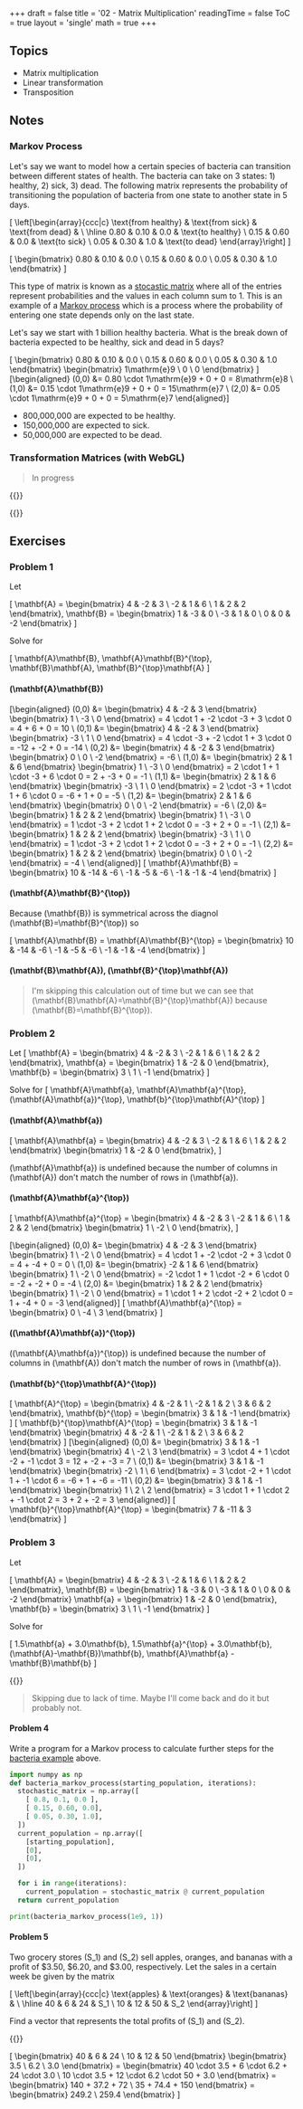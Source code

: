 +++
draft = false
title = '02 - Matrix Multiplication'
readingTime = false
ToC = true
layout = 'single'
math = true
+++

## Topics

- Matrix multiplication
- Linear transformation
- Transposition

## Notes

### Markov Process

Let's say we want to model how a certain species of bacteria can transition between different states of health. The bacteria can take on 3 states: 1) healthy, 2) sick, 3) dead. The following matrix represents the probability of transitioning the population of bacteria from one state to another state in 5 days.

\[
\left[\begin{array}{ccc|c}
\text{from healthy} & \text{from sick} & \text{from dead} & \\
\hline
0.80 & 0.10 & 0.0 & \text{to healthy} \\
0.15 & 0.60 & 0.0 & \text{to sick} \\
0.05 & 0.30 & 1.0 & \text{to dead}
\end{array}\right]
\]

\[
\begin{bmatrix}
  0.80 & 0.10 & 0.0 \\
  0.15 & 0.60 & 0.0 \\
  0.05 & 0.30 & 1.0
\end{bmatrix}
\]

This type of matrix is known as a [stocastic matrix](https://en.wikipedia.org/wiki/Stochastic_matrix) where all of the entries represent probabilities and the values in each column sum to 1. This is an example of a [Markov process](https://en.wikipedia.org/wiki/Markov_chain) which is a process where the probability of entering one state depends only on the last state.

Let's say we start with 1 billion healthy bacteria. What is the break down of bacteria expected to be healthy, sick and dead in 5 days?

\[
  \begin{bmatrix}
    0.80 & 0.10 & 0.0 \\
    0.15 & 0.60 & 0.0 \\
    0.05 & 0.30 & 1.0
  \end{bmatrix}
  \begin{bmatrix}
    1\mathrm{e}9 \\
    0 \\
    0
  \end{bmatrix}
\]
\[\begin{aligned}
  (0,0) &= 0.80 \cdot 1\mathrm{e}9 + 0 + 0 = 8\mathrm{e}8 \\
  (1,0) &= 0.15 \cdot 1\mathrm{e}9 + 0 + 0 = 15\mathrm{e}7 \\
  (2,0) &= 0.05 \cdot 1\mathrm{e}9 + 0 + 0 = 5\mathrm{e}7
\end{aligned}\]

- 800,000,000 are expected to be healthy.
- 150,000,000 are expected to sick.
- 50,000,000 are expected to be dead.

### Transformation Matrices (with WebGL)

> In progress

{{<rawhtml>}}
<canvas id="gl-canvas" style="width: 100%; height: 50%; margin-top: 10px;"></canvas>
<script src="./transformation.js"></script>
{{</rawhtml>}}

## Exercises

### Problem 1

Let

\[
  \mathbf{A} = \begin{bmatrix}
    4  & -2 & 3 \\
    -2 & 1  & 6 \\
    1  & 2  & 2
  \end{bmatrix},
  \mathbf{B} = \begin{bmatrix}
    1  & -3 & 0 \\
    -3 & 1  & 0 \\
    0  & 0  & -2
  \end{bmatrix}
\]

Solve for

\[
  \mathbf{A}\mathbf{B}, \mathbf{A}\mathbf{B}^{\top}, \mathbf{B}\mathbf{A}, \mathbf{B}^{\top}\mathbf{A}
\]

#### \(\mathbf{A}\mathbf{B}\)

\[\begin{aligned}
  (0,0) &=
    \begin{bmatrix} 4 & -2 & 3 \end{bmatrix}
    \begin{bmatrix} 1 \\ -3 \\ 0 \end{bmatrix} =
    4 \cdot 1 + -2 \cdot -3 + 3 \cdot 0 =
    4 + 6 + 0 = 10 \\
  (0,1) &= 
    \begin{bmatrix} 4 & -2 & 3 \end{bmatrix}
    \begin{bmatrix} -3 \\ 1 \\ 0 \end{bmatrix} =
    4 \cdot -3 + -2 \cdot 1 + 3 \cdot 0 =
    -12 + -2 + 0 = -14 \\
  (0,2) &= 
    \begin{bmatrix} 4 & -2 & 3 \end{bmatrix}
    \begin{bmatrix} 0 \\ 0 \\ -2 \end{bmatrix} = -6 \\
  (1,0) &= 
    \begin{bmatrix} 2 & 1 & 6 \end{bmatrix}
    \begin{bmatrix} 1 \\ -3 \\ 0 \end{bmatrix} =
    2 \cdot 1 + 1 \cdot -3 + 6 \cdot 0 = 2 + -3 + 0 = -1 \\
  (1,1) &=
    \begin{bmatrix} 2 & 1 & 6 \end{bmatrix}
    \begin{bmatrix} -3 \\ 1 \\ 0 \end{bmatrix} =
    2 \cdot -3 + 1 \cdot 1 + 6 \cdot 0 = -6 + 1 + 0 = -5 \\
  (1,2) &=
    \begin{bmatrix} 2 & 1 & 6 \end{bmatrix}
    \begin{bmatrix} 0 \\ 0 \\ -2 \end{bmatrix} = -6 \\
  (2,0) &= 
    \begin{bmatrix} 1 & 2 & 2 \end{bmatrix}
    \begin{bmatrix} 1 \\ -3 \\ 0 \end{bmatrix} =
    1 \cdot -3 + 2 \cdot 1 + 2 \cdot 0 = -3 + 2 + 0 = -1 \\
  (2,1) &=
    \begin{bmatrix} 1 & 2 & 2 \end{bmatrix}
    \begin{bmatrix} -3 \\ 1 \\ 0 \end{bmatrix} =
    1 \cdot -3 + 2 \cdot 1 + 2 \cdot 0 = -3 + 2 + 0 = -1 \\
  (2,2) &=
    \begin{bmatrix} 1 & 2 & 2 \end{bmatrix}
    \begin{bmatrix} 0 \\ 0 \\ -2 \end{bmatrix} = -4 \\
\end{aligned}\]
\[
 \mathbf{A}\mathbf{B} = 
  \begin{bmatrix}
    10 & -14 & -6 \\
    -1 & -5 & -6 \\
    -1 & -1 & -4
  \end{bmatrix}
\]

#### \(\mathbf{A}\mathbf{B}^{\top}\)

Because \(\mathbf{B}\) is symmetrical across the diagnol \(\mathbf{B}=\mathbf{B}^{\top}\) so

\[
 \mathbf{A}\mathbf{B} = 
 \mathbf{A}\mathbf{B}^{\top} = 
  \begin{bmatrix}
    10 & -14 & -6 \\
    -1 & -5 & -6 \\
    -1 & -1 & -4
  \end{bmatrix}
\]

#### \(\mathbf{B}\mathbf{A}\), \(\mathbf{B}^{\top}\mathbf{A}\)

> I'm skipping this calculation out of time but we can see that \(\mathbf{B}\mathbf{A}=\mathbf{B}^{\top}\mathbf{A}\) because \(\mathbf{B}=\mathbf{B}^{\top}\).

### Problem 2

Let
\[
  \mathbf{A} = \begin{bmatrix}
    4  & -2 & 3 \\
    -2 & 1  & 6 \\
    1  & 2  & 2
  \end{bmatrix},
  \mathbf{a} = \begin{bmatrix}
    1 & -2 & 0
  \end{bmatrix},
  \mathbf{b} = \begin{bmatrix}
    3 \\ 1 \\ -1
  \end{bmatrix}
\]

Solve for
\[
  \mathbf{A}\mathbf{a}, \mathbf{A}\mathbf{a}^{\top}, (\mathbf{A}\mathbf{a})^{\top}, \mathbf{b}^{\top}\mathbf{A}^{\top}
\]

#### \(\mathbf{A}\mathbf{a}\)

\[
  \mathbf{A}\mathbf{a} = 
  \begin{bmatrix}
    4  & -2 & 3 \\
    -2 & 1  & 6 \\
    1  & 2  & 2
  \end{bmatrix}
  \begin{bmatrix}
    1 & -2 & 0
  \end{bmatrix},
\]

\(\mathbf{A}\mathbf{a}\) is undefined because the number of columns in \(\mathbf{A}\) don't match the number of rows in \(\mathbf{a}\).

#### \(\mathbf{A}\mathbf{a}^{\top}\)

\[
  \mathbf{A}\mathbf{a}^{\top} = 
  \begin{bmatrix}
    4  & -2 & 3 \\
    -2 & 1  & 6 \\
    1  & 2  & 2
  \end{bmatrix}
  \begin{bmatrix}
    1 \\ -2 \\ 0
  \end{bmatrix},
\]

\[\begin{aligned}
  (0,0) &=
    \begin{bmatrix}
      4  & -2 & 3
    \end{bmatrix}
    \begin{bmatrix}
      1 \\ -2 \\ 0
    \end{bmatrix} =
    4 \cdot 1 + -2 \cdot -2 + 3 \cdot 0 =
    4 + -4 + 0 = 0 \\
  (1,0) &=
    \begin{bmatrix}
      -2 & 1 & 6
    \end{bmatrix}
    \begin{bmatrix}
      1 \\ -2 \\ 0
    \end{bmatrix} =
    -2 \cdot 1 + 1 \cdot -2 + 6 \cdot 0 =
    -2 + -2 + 0 = -4 \\
  (2,0) &=
    \begin{bmatrix}
      1  & 2  & 2
    \end{bmatrix}
    \begin{bmatrix}
      1 \\ -2 \\ 0
    \end{bmatrix} =
    1 \cdot 1 + 2 \cdot -2 + 2 \cdot 0 =
    1 + -4 + 0 = -3
\end{aligned}\]
\[
  \mathbf{A}\mathbf{a}^{\top} = \begin{bmatrix}
    0 \\ -4 \\ 3
  \end{bmatrix}
\]

#### \((\mathbf{A}\mathbf{a})^{\top}\)

\((\mathbf{A}\mathbf{a})^{\top}\) is undefined because the number of columns in \(\mathbf{A}\) don't match the number of rows in \(\mathbf{a}\).

#### \(\mathbf{b}^{\top}\mathbf{A}^{\top}\)

\[
  \mathbf{A}^{\top} = \begin{bmatrix}
    4  & -2 & 1 \\
    -2 & 1  & 2 \\
    3  & 6  & 2
  \end{bmatrix},
  \mathbf{b}^{\top} = \begin{bmatrix}
    3 & 1 & -1
  \end{bmatrix}
\]
\[
 \mathbf{b}^{\top}\mathbf{A}^{\top} = 
  \begin{bmatrix}
    3 & 1 & -1
  \end{bmatrix}
  \begin{bmatrix}
    4  & -2 & 1 \\
    -2 & 1  & 2 \\
    3  & 6  & 2
  \end{bmatrix}
\]
\[\begin{aligned}
  (0,0) &=
    \begin{bmatrix}
      3 & 1 & -1
    \end{bmatrix}
    \begin{bmatrix}
      4 \\ -2 \\ 3
    \end{bmatrix} =
    3 \cdot 4 + 1 \cdot -2 + -1 \cdot 3 = 12 + -2 + -3 = 7 \\
  (0,1) &= 
    \begin{bmatrix}
      3 & 1 & -1
    \end{bmatrix}
    \begin{bmatrix}
     -2 \\ 1 \\ 6
    \end{bmatrix} =
    3 \cdot -2 + 1 \cdot 1 + -1 \cdot 6 = -6 + 1 + -6 = -11 \\
  (0,2) &=
    \begin{bmatrix}
      3 & 1 & -1
    \end{bmatrix}
    \begin{bmatrix}
     1 \\ 2 \\ 2
    \end{bmatrix} =
    3 \cdot 1 + 1 \cdot 2 + -1 \cdot 2 = 3 + 2 + -2 = 3
\end{aligned}\]
\[
  \mathbf{b}^{\top}\mathbf{A}^{\top} = \begin{bmatrix}
    7 & -11 & 3
  \end{bmatrix}
\]

### Problem 3

Let

\[
  \mathbf{A} = \begin{bmatrix}
    4  & -2 & 3 \\
    -2 & 1  & 6 \\
    1  & 2  & 2
  \end{bmatrix},
  \mathbf{B} = \begin{bmatrix}
    1  & -3 & 0 \\
    -3 & 1  & 0 \\
    0  & 0  & -2
  \end{bmatrix}
  \mathbf{a} = \begin{bmatrix}
    1 & -2 & 0
  \end{bmatrix},
  \mathbf{b} = \begin{bmatrix}
    3 \\ 1 \\ -1
  \end{bmatrix}
\]

Solve for

\[
  1.5\mathbf{a} + 3.0\mathbf{b}, 1.5\mathbf{a}^{\top} + 3.0\mathbf{b}, (\mathbf{A}-\mathbf{B})\mathbf{b}, \mathbf{A}\mathbf{a} - \mathbf{B}\mathbf{b}
\]

{{<divider>}}

> Skipping due to lack of time. Maybe I'll come back and do it but probably not.

#### Problem 4

Write a program for a Markov process to calculate further steps for the [bacteria example](#markov-process) above.

```python
import numpy as np
def bacteria_markov_process(starting_population, iterations):
  stochastic_matrix = np.array([
    [ 0.8, 0.1, 0.0 ],
    [ 0.15, 0.60, 0.0],
    [ 0.05, 0.30, 1.0],
  ])
  current_population = np.array([
    [starting_population],
    [0],
    [0],
  ])

  for i in range(iterations):
    current_population = stochastic_matrix @ current_population
  return current_population

print(bacteria_markov_process(1e9, 1))
```
#### Problem 5

Two grocery stores \(S_1\) and \(S_2\) sell apples, oranges, and bananas with a profit of $3.50, $6.20, and $3.00, respectively. Let the sales in a certain week be given by the matrix

\[
\left[\begin{array}{ccc|c}
\text{apples} & \text{oranges} & \text{bananas} & \\
\hline
40 & 6 & 24 & S_1 \\
10 & 12 & 50 & S_2
\end{array}\right]
\]

Find a vector that represents the total profits of \(S_1\) and \(S_2\).

{{<divider>}}

\[
\begin{bmatrix}
  40 & 6 & 24 \\
  10 & 12 & 50 
\end{bmatrix}
\begin{bmatrix}
  3.5 \\
  6.2 \\
  3.0
\end{bmatrix} =
\begin{bmatrix}
  40 \cdot 3.5 + 6 \cdot 6.2 + 24 \cdot 3.0 \\
  10 \cdot 3.5 + 12 \cdot 6.2 \cdot 50 + 3.0
\end{bmatrix} =
\begin{bmatrix}
  140 + 37.2 + 72 \\
  35 + 74.4 + 150
\end{bmatrix} =
\begin{bmatrix}
  249.2 \\
  259.4
\end{bmatrix}
\]
